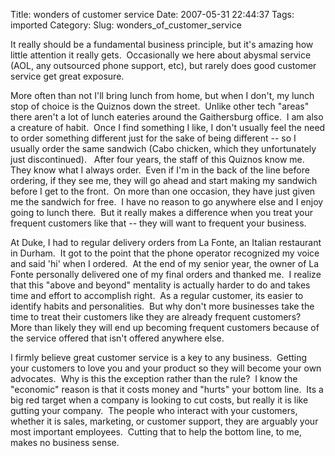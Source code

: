 Title: wonders of customer service
Date: 2007-05-31 22:44:37
Tags: imported
Category: 
Slug: wonders_of_customer_service

It really should be a fundamental business principle, but it's amazing how little attention it really gets.  Occasionally we here about abysmal service (AOL, any outsourced phone support, etc), but rarely does good customer service get great exposure.

More often than not I'll bring lunch from home, but when I don't, my lunch stop of choice is the Quiznos down the street.  Unlike other tech "areas" there aren't a lot of lunch eateries around the Gaithersburg office.  I am also a creature of habit.  Once I find something I like, I don't usually feel the need to order something different just for the sake of being different -- so I usually order the same sandwich (Cabo chicken, which they unfortunately just discontinued).   After four years, the staff of this Quiznos know me.  They know what I always order.  Even if I'm in the back of the line before ordering, if they see me, they will go ahead and start making my sandwich before I get to the front.  On more than one occasion, they have just given me the sandwich for free.  I have no reason to go anywhere else and I enjoy going to lunch there.  But it really makes a difference when you treat your frequent customers like that -- they will want to frequent your business.

At Duke, I had to regular delivery orders from La Fonte, an Italian restaurant in Durham.  It got to the point that the phone operator recognized my voice and said 'hi' when I ordered.  At the end of my senior year, the owner of La Fonte personally delivered one of my final orders and thanked me.  I realize that this "above and beyond" mentality is actually harder to do and takes time and effort to accomplish right.  As a regular customer, its easier to identify habits and personalities.  But why don't more businesses take the time to treat their customers like they are already frequent customers?  More than likely they will end up becoming frequent customers because of the service offered that isn't offered anywhere else.

I firmly believe great customer service is a key to any business.  Getting your customers to love you and your product so they will become your own advocates.  Why is this the exception rather than the rule?  I know the "economic" reason is that it costs money and "hurts" your bottom line.  Its a big red target when a company is looking to cut costs, but really it is like gutting your company.  The people who interact with your customers, whether it is sales, marketing, or customer support, they are arguably your most important employees.  Cutting that to help the bottom line, to me, makes no business sense.
